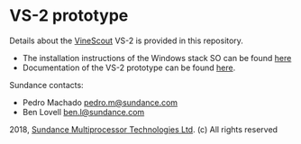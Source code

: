 # VS-2 prototype
Details about the [VineScout](http://vinescout.eu/web/) VS-2 is provided in this repository.

* The installation instructions of the Windows stack SO can be found [here](https://github.com/SundanceMultiprocessorTechnology/windows-stack/wiki) 
* Documentation of the VS-2 prototype can be found [here](https://github.com/SundanceMultiprocessorTechnology/VS-2_prototype/wiki/VS-2-Embedded-Computing-System).

Sundance contacts:

* Pedro Machado <pedro.m@sundance.com>
* Ben Lovell  <ben.l@sundance.com>

2018, [Sundance Multiprocessor Technologies Ltd](https://www.sundance.technology/). (c) All rights reserved
